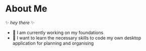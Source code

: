 # About Me


✨ _hey there_ ✨ 

- 📂 I am currently working on my foundations 
- 🌱 I want to learn the necessary skills to code my own desktop application for planning and organising

